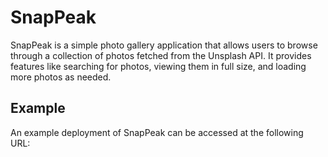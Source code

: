 # SnapPeak

SnapPeak is a simple photo gallery application that allows users to browse through a collection of photos fetched from the Unsplash API. It provides features like searching for photos, viewing them in full size, and loading more photos as needed.

## Example

An example deployment of SnapPeak can be accessed at the following URL:
